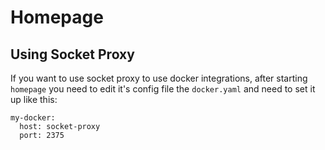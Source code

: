 # Homepage

## Using Socket Proxy
If you want to use socket proxy to use docker integrations, after starting `homepage` you need to edit it's config file the `docker.yaml` and need to set it up like this:

```
my-docker:
  host: socket-proxy
  port: 2375
```
